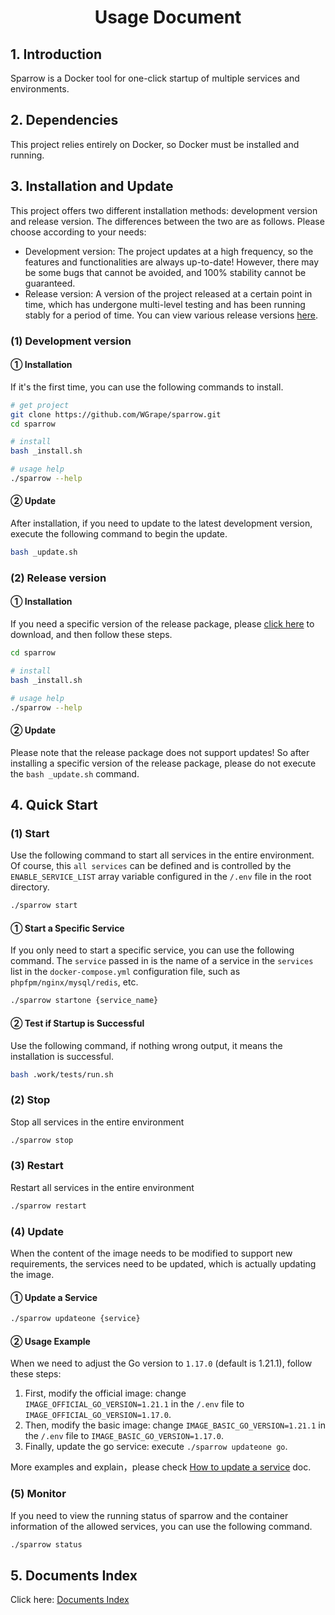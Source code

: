 <div align="center"> <h1>Usage Document</h1> </div>

## 1. Introduction
Sparrow is a Docker tool for one-click startup of multiple services and environments.

## 2. Dependencies
This project relies entirely on Docker, so Docker must be installed and running.

## 3. Installation and Update

This project offers two different installation methods: development version and release version. The differences between the two are as follows. Please choose according to your needs:

- Development version: The project updates at a high frequency, so the features and functionalities are always up-to-date! However, there may be some bugs that cannot be avoided, and 100% stability cannot be guaranteed.
- Release version: A version of the project released at a certain point in time, which has undergone multi-level testing and has been running stably for a period of time. You can view various release versions [here](https://github.com/WGrape/sparrow/releases).

### (1) Development version

#### ① Installation

If it's the first time, you can use the following commands to install.

```bash
# get project
git clone https://github.com/WGrape/sparrow.git
cd sparrow

# install
bash _install.sh

# usage help
./sparrow --help
```

#### ② Update

After installation, if you need to update to the latest development version, execute the following command to begin the update.

```bash
bash _update.sh
```

### (2) Release version

#### ① Installation

If you need a specific version of the release package, please [click here](https://github.com/WGrape/sparrow/releases) to download, and then follow these steps.

```bash
cd sparrow

# install
bash _install.sh

# usage help
./sparrow --help
```

#### ② Update

Please note that the release package does not support updates! So after installing a specific version of the release package, please do not execute the ```bash _update.sh``` command.

## 4. Quick Start

### (1) Start

Use the following command to start all services in the entire environment. Of course, this ```all services``` can be defined and is controlled by the ```ENABLE_SERVICE_LIST``` array variable configured in the ```/.env``` file in the root directory.

```bash
./sparrow start
```

#### ① Start a Specific Service

If you only need to start a specific service, you can use the following command. The ```service``` passed in is the name of a service in the ```services``` list in the ```docker-compose.yml``` configuration file, such as ```phpfpm/nginx/mysql/redis```, etc.

```bash
./sparrow startone {service_name}
```

#### ② Test if Startup is Successful

Use the following command, if nothing wrong output, it means the installation is successful.

```bash
bash .work/tests/run.sh
```

### (2) Stop

Stop all services in the entire environment

```bash
./sparrow stop
```

### (3) Restart

Restart all services in the entire environment

```bash
./sparrow restart
```

### (4) Update

When the content of the image needs to be modified to support new requirements, the services need to be updated, which is actually updating the image.

#### ① Update a Service

```bash
./sparrow updateone {service}
```

#### ② Usage Example

When we need to adjust the Go version to ```1.17.0``` (default is 1.21.1), follow these steps:

1. First, modify the official image: change ```IMAGE_OFFICIAL_GO_VERSION=1.21.1``` in the ```/.env``` file to ```IMAGE_OFFICIAL_GO_VERSION=1.17.0```.
2. Then, modify the basic image: change ```IMAGE_BASIC_GO_VERSION=1.21.1``` in the ```/.env``` file to ```IMAGE_BASIC_GO_VERSION=1.17.0```.
3. Finally, update the go service: execute ```./sparrow updateone go```.

More examples and explain，please check [How to update a service](./.work/extra/doc/DEV.md#3How-to-update-a-service) doc.

### (5) Monitor

If you need to view the running status of sparrow and the container information of the allowed services, you can use the following command.

```bash
./sparrow status
```

## 5. Documents Index
Click here: [Documents Index](https://github.com/WGrape/sparrow#2)
